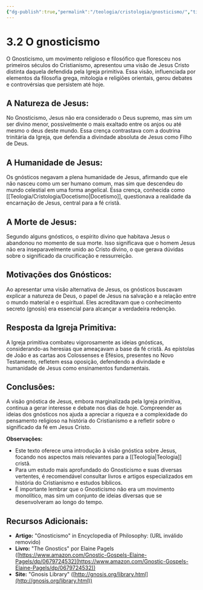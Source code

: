 ```yaml
---
{"dg-publish":true,"permalink":"/teologia/cristologia/gnosticismo/","title":"3.2 O Gnosticismo","metatags":{"description":"negavam a plena humanidade de Jesus, afirmando que ele não nasceu como um ser humano comum"},"tags":["Teologia","Cristologia","heresia"],"noteIcon":"1","updated":"2025-02-04T20:50:33.401-03:00"}
---
```


# 3.2 O gnosticismo

O Gnosticismo, um movimento religioso e filosófico que floresceu nos primeiros séculos do Cristianismo, apresentou uma visão de Jesus Cristo distinta daquela defendida pela Igreja primitiva. Essa visão, influenciada por elementos da filosofia grega, mitologia e religiões orientais, gerou debates e controvérsias que persistem até hoje.

## **A Natureza de Jesus:**

No Gnosticismo, Jesus não era considerado o Deus supremo, mas sim um ser divino menor, possivelmente o mais exaltado entre os anjos ou até mesmo o deus deste mundo. Essa crença contrastava com a doutrina trinitária da Igreja, que defendia a divindade absoluta de Jesus como Filho de Deus.

## **A Humanidade de Jesus:**

Os gnósticos negavam a plena humanidade de Jesus, afirmando que ele não nasceu como um ser humano comum, mas sim que descendeu do mundo celestial em uma forma angelical. Essa crença, conhecida como [[Teologia/Cristologia/Docetismo\|Docetismo]], questionava a realidade da encarnação de Jesus, central para a fé cristã.

## **A Morte de Jesus:**

Segundo alguns gnósticos, o espírito divino que habitava Jesus o abandonou no momento de sua morte. Isso significava que o homem Jesus não era inseparavelmente unido ao Cristo divino, o que gerava dúvidas sobre o significado da crucificação e ressurreição.

## **Motivações dos Gnósticos:**

Ao apresentar uma visão alternativa de Jesus, os gnósticos buscavam explicar a natureza de Deus, o papel de Jesus na salvação e a relação entre o mundo material e o espiritual. Eles acreditavam que o conhecimento secreto (gnosis) era essencial para alcançar a verdadeira redenção.

## **Resposta da Igreja Primitiva:**

A Igreja primitiva combateu vigorosamente as ideias gnósticas, considerando-as heresias que ameaçavam a base da fé cristã. As epístolas de João e as cartas aos Colossenses e Efésios, presentes no Novo Testamento, refletem essa oposição, defendendo a divindade e humanidade de Jesus como ensinamentos fundamentais.

## **Conclusões:**

A visão gnóstica de Jesus, embora marginalizada pela Igreja primitiva, continua a gerar interesse e debate nos dias de hoje. Compreender as ideias dos gnósticos nos ajuda a apreciar a riqueza e a complexidade do pensamento religioso na história do Cristianismo e a refletir sobre o significado da fé em Jesus Cristo.

**Observações:**

- Este texto oferece uma introdução à visão gnóstica sobre Jesus, focando nos aspectos mais relevantes para a [[Teologia\|Teologia]] cristã.
- Para um estudo mais aprofundado do Gnosticismo e suas diversas vertentes, é recomendável consultar livros e artigos especializados em história do Cristianismo e estudos bíblicos.
- É importante lembrar que o Gnosticismo não era um movimento monolítico, mas sim um conjunto de ideias diversas que se desenvolveram ao longo do tempo.

## **Recursos Adicionais:**

- **Artigo:** "Gnosticismo" in Encyclopedia of Philosophy: (URL inválido removido)
- **Livro:** "The Gnostics" por Elaine Pagels ([https://www.amazon.com/Gnostic-Gospels-Elaine-Pagels/dp/0679724532](https://www.amazon.com/Gnostic-Gospels-Elaine-Pagels/dp/0679724532))
- **Site:** "Gnosis Library" ([http://gnosis.org/library.html](http://gnosis.org/library.html))
